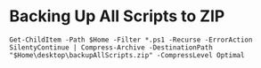 # Backing Up All Scripts to ZIP
```console
Get-ChildItem -Path $Home -Filter *.ps1 -Recurse -ErrorAction SilentyContinue | Compress-Archive -DestinationPath "$Home\desktop\backupAllScripts.zip" -CompressLevel Optimal
```
